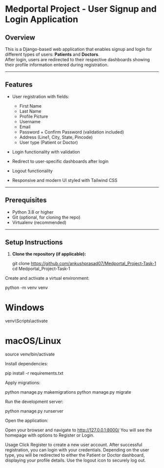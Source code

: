 # Medportal Project - User Signup and Login Application

## Overview
This is a Django-based web application that enables signup and login for different types of users: **Patients** and **Doctors**.  
After login, users are redirected to their respective dashboards showing their profile information entered during registration.

---

## Features
- User registration with fields:
  - First Name
  - Last Name
  - Profile Picture
  - Username
  - Email
  - Password + Confirm Password (validation included)
  - Address (Line1, City, State, Pincode)
  - User type (Patient or Doctor)

- Login functionality with validation
- Redirect to user-specific dashboards after login
- Logout functionality
- Responsive and modern UI styled with Tailwind CSS

---

## Prerequisites
- Python 3.8 or higher
- Git (optional, for cloning the repo)
- Virtualenv (recommended)

---

## Setup Instructions

1. **Clone the repository (if applicable):**

   git clone https://github.com/ankushprasad07/Medportal_Project-Task-1
   cd Medportal_Project-Task-1

Create and activate a virtual environment:

python -m venv venv
# Windows
venv\Scripts\activate
# macOS/Linux
source venv/bin/activate

Install dependencies:

pip install -r requirements.txt

Apply migrations:

python manage.py makemigrations
python manage.py migrate

Run the development server:

python manage.py runserver

Open the application:

Open your browser and navigate to http://127.0.0.1:8000/
You will see the homepage with options to Register or Login.

Usage
Click Register to create a new user account.
After successful registration, you can login with your credentials.
Depending on the user type, you will be redirected to either the Patient or Doctor dashboard, displaying your profile details.
Use the logout icon to securely log out.
